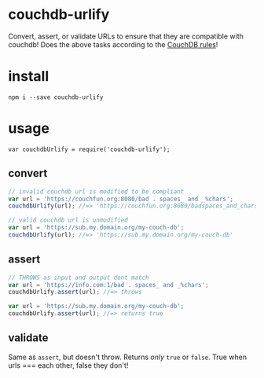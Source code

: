 # couchdb-urlify
Convert, assert, or validate URLs to ensure that they are compatible with couchdb!
Does the above tasks according to the [CouchDB rules](https://wiki.apache.org/couchdb/HTTP_database_API#Naming_and_Addressing)!

# install
`npm i --save couchdb-urlify`

# usage
`var couchdbUrlify = require('couchdb-urlify');`

## convert
```js
// invalid couchdb url is modified to be compliant
var url = 'https://couchfun.org:8080/bad . spaces_ and _%chars';
couchdbUrlify(url); //=> 'https://couchfun.org:8080/badspaces_and_chars'

// valid couchdb url is unmodified
var url = 'https://sub.my.domain.org/my-couch-db';
couchdbUrlify(url); //=> 'https://sub.my.domain.org/my-couch-db'
```

## assert
```js
// THROWS as input and output dont match
var url = 'https://info.com:1/bad . spaces_ and _%chars';
couchdbUrlify.assert(url); //=> throws

var url = 'https://sub.my.domain.org/my-couch-db';
couchdbUrlify.assert(url); //=> returns true
```

## validate
Same as `assert`, but doesn't throw. Returns _only_ `true` or `false`.  True when urls === each other, false they don't!
